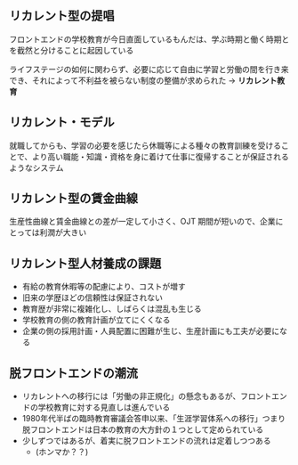 ## リカレント型の提唱

フロントエンドの学校教育が今日直面しているもんだは、学ぶ時期と働く時期とを截然と分けることに起因している

ライフステージの如何に関わらず、必要に応じて自由に学習と労働の間を行き来でき、それによって不利益を被らない制度の整備が求められた
→ **リカレント教育**

## リカレント・モデル

就職してからも、学習の必要を感じたら休職等による種々の教育訓練を受けることで、より高い職能・知識・資格を身に着けて仕事に復帰することが保証されるようなシステム

## リカレント型の賃金曲線

生産性曲線と賃金曲線との差が一定して小さく、OJT 期間が短いので、企業にとっては利潤が大きい

## リカレント型人材養成の課題

- 有給の教育休暇等の配慮により、コストが増す
- 旧来の学歴ほどの信頼性は保証されない
- 教育歴が非常に複雑化し、しばらくは混乱も生じる
- 学校教育の側の教育計画が立てにくくなる
- 企業の側の採用計画・人員配置に困難が生じ、生産計画にも工夫が必要になる

## 脱フロントエンドの潮流

- リカレントへの移行には「労働の非正規化」の懸念もあるが、フロントエンドの学校教育に対する見直しは進んでいる
- 1980年代半ばの臨時教育審議会答申以来、「生涯学習体系への移行」つまり脱フロントエンドは日本の教育の大方針の１つとして定められている
- 少しずつではあるが、着実に脱フロントエンドの流れは定着しつつある
	- (ホンマか？？)
